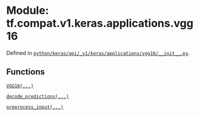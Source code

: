 <div itemscope itemtype="http://developers.google.com/ReferenceObject">
<meta itemprop="name" content="tf.compat.v1.keras.applications.vgg16" />
<meta itemprop="path" content="Stable" />
</div>

# Module: tf.compat.v1.keras.applications.vgg16





Defined in [`python/keras/api/_v1/keras/applications/vgg16/__init__.py`](/code/stable/tensorflow/python/keras/api/_v1/keras/applications/vgg16/__init__.py).

<!-- Placeholder for "Used in" -->


## Functions

[`VGG16(...)`](../../../../../tf/keras/applications/VGG16.md)

[`decode_predictions(...)`](../../../../../tf/keras/applications/vgg16/decode_predictions.md)

[`preprocess_input(...)`](../../../../../tf/keras/applications/vgg16/preprocess_input.md)

